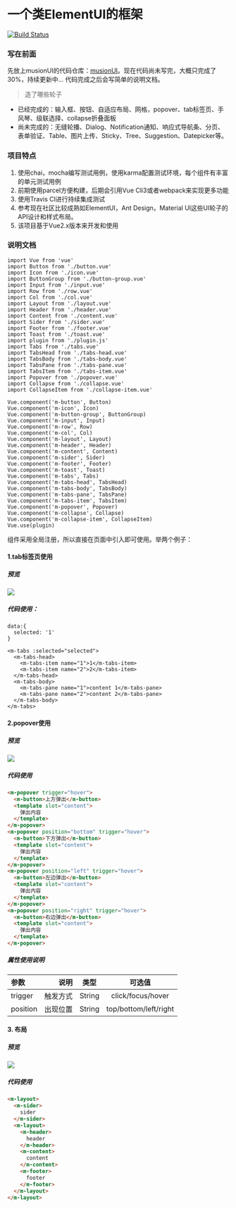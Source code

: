 # 一个类ElementUI的框架
[![Build Status](https://www.travis-ci.org/USTB-JeeLee/musion.svg?branch=master)](https://www.travis-ci.org/USTB-JeeLee/musion)
### 写在前面
先放上musionUI的代码仓库：[musionUI](https://github.com/USTB-musion/musion)。现在代码尚未写完，大概只完成了30%，持续更新中... 代码完成之后会写简单的说明文档。

> 造了哪些轮子

- 已经完成的：输入框、按钮、自适应布局、网格，popover、tab标签页、手风琴、级联选择、collapse折叠面板
- 尚未完成的：无缝轮播、Dialog、Notification通知、响应式导航条、分页、表单验证、Table、图片上传、Sticky、Tree、Suggestion、Datepicker等。

### 项目特点
1. 使用chai，mocha编写测试用例，使用karma配置测试环境，每个组件有丰富的单元测试用例
2. 前期使用parcel方便构建，后期会引用Vue Cli3或者webpack来实现更多功能
3. 使用Travis CI进行持续集成测试
4. 参考现在社区比较成熟如ElementUI，Ant Design，Material UI这些UI轮子的API设计和样式布局。
5. 该项目基于Vue2.x版本来开发和使用

### 说明文档
``` JS
import Vue from 'vue'
import Button from './button.vue'
import Icon from './icon.vue'
import ButtonGroup from './button-group.vue'
import Input from './input.vue'
import Row from './row.vue'
import Col from './col.vue'
import Layout from './layout.vue'
import Header from './header.vue'
import Content from './content.vue'
import Sider from './sider.vue'
import Footer from './footer.vue'
import Toast from './toast.vue'
import plugin from './plugin.js'
import Tabs from './tabs.vue'
import TabsHead from './tabs-head.vue'
import TabsBody from './tabs-body.vue'
import TabsPane from './tabs-pane.vue'
import TabsItem from './tabs-item.vue'
import Popover from './popover.vue'
import Collapse from './collapse.vue'
import CollapseItem from './collapse-item.vue'

Vue.component('m-button', Button)
Vue.component('m-icon', Icon)
Vue.component('m-button-group', ButtonGroup)
Vue.component('m-input', Input)
Vue.component('m-row', Row)
Vue.component('m-col', Col)
Vue.component('m-layout', Layout)
Vue.component('m-header', Header)
Vue.component('m-content', Content)
Vue.component('m-sider', Sider)
Vue.component('m-footer', Footer)
Vue.component('m-toast', Toast)
Vue.component('m-tabs', Tabs)
Vue.component('m-tabs-head', TabsHead)
Vue.component('m-tabs-body', TabsBody)
Vue.component('m-tabs-pane', TabsPane)
Vue.component('m-tabs-item', TabsItem)
Vue.component('m-popover', Popover)
Vue.component('m-collapse', Collapse)
Vue.component('m-collapse-item', CollapseItem)
Vue.use(plugin)
```
组件采用全局注册，所以直接在页面中引入即可使用。举两个例子：
#### 1.tab标签页使用
##### 预览

![](https://user-gold-cdn.xitu.io/2018/10/12/166675cdaadcd6c2?w=437&h=118&f=png&s=4399)
##### 代码使用：
``` JS
data:{
  selected: '1'
}

<m-tabs :selected="selected">
  <m-tabs-head>
    <m-tabs-item name="1">1</m-tabs-item>
    <m-tabs-item name="2">2</m-tabs-item>
  </m-tabs-head>
  <m-tabs-body>
    <m-tabs-pane name="1">content 1</m-tabs-pane>
    <m-tabs-pane name="2">content 2</m-tabs-pane>
  </m-tabs-body>
</m-tabs>
```

#### 2.popover使用
##### 预览

![](https://user-gold-cdn.xitu.io/2018/10/12/1666767da0c3d42b?w=431&h=111&f=png&s=8555)

##### 代码使用
``` HTML
<m-popover trigger="hover">
  <m-button>上方弹出</m-button>
  <template slot="content">
    弹出内容
  </template>
</m-popover>
<m-popover position="bottom" trigger="hover">
  <m-button>下方弹出</m-button>
  <template slot="content">
    弹出内容
  </template>
</m-popover>
<m-popover position="left" trigger="hover">
  <m-button>左边弹出</m-button>
  <template slot="content">
    弹出内容
  </template>
</m-popover>
<m-popover position="right" trigger="hover">
  <m-button>右边弹出</m-button>
  <template slot="content">
    弹出内容
  </template>
</m-popover>
```
##### 属性使用说明
| 参数 | 说明 | 类型 | 可选值
| :-------- | --------:| :--: | :--: |
| trigger | 触发方式 | String | click/focus/hover
| position | 出现位置 | String | top/bottom/left/right

#### 3. 布局
##### 预览

![](https://user-gold-cdn.xitu.io/2018/10/12/1666771cbd098205?w=757&h=220&f=png&s=10088)

##### 代码使用
``` HTML
<m-layout>
  <m-sider>
    sider
  </m-sider>
  <m-layout>
    <m-header>
      header
    </m-header>
    <m-content>
      content
    </m-content>
    <m-footer>
      footer
    </m-footer>
  </m-layout>
</m-layout>
```

